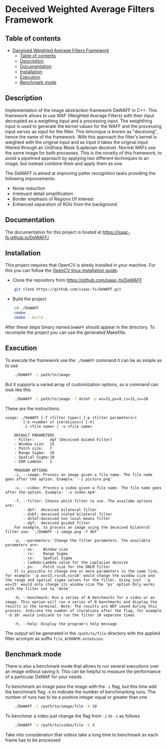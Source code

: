 # Deceived Weighted Average Filters Framework

## Table of contents
- [Deceived Weighted Average Filters Framework](#deceived-weighted-average-filters-framework)
  - [Table of contents](#table-of-contents)
  - [Description](#description)
  - [Documentation](#documentation)
  - [Installation](#installation)
  - [Execution](#execution)
  - [Benchmark mode](#benchmark-mode)

## Description
Implementation of the image abstraction framework DeWAFF in C++. This framework allows to use WAF (Weighted Average Filters) with their input decoupled as a weigthing input and a processing input. The weighthing input is used to generate the kernel values for the WAFF and  the processing input serves as input for the filter. This tehcnique is known as "deceiving", hence the name of the framework. With this approach the filter's kernel is weighted with the original input and as input it takes the original input filtered through an UnSharp Mask (Laplacian deceive). Normal WAFs use the same image for both processes. This is the novelty of this framework, to avoid a pipelined approach by applying two different techniques to an image, but instead combine them and apply them as one.

The DeWAFF is aimed at improving patter recognition tasks providing the following improvements:
- Noise reduction
- Irrelevant detail simplification
- Border emphasis of Regions Of Interest
- Enhanced separation of ROIs from the background

## Documentation
The documentation for this project is hosted at https://isaac-fs.github.io/DeWAFF/

## Installation

This project requires that OpenCV is alredy installed in your machine. For this you can follow the [OpenCV linux installation guide](https://docs.opencv.org/4.x/d7/d9f/tutorial_linux_install.html).

- Clone the repository from https://github.com/isaac-fs/DeWAFF

```bash
    git clone https://github.com/isaac-fs/DeWAFF.git
```

- Build the project

```bash
    cd ./DeWAFF
    cmake .
    cmake --build .
```
After these steps binary named `DeWAFF` should appear in the directory. To recompile the project you can use the generated Makefille.

## Execution
To execute the framework use the `./DeWAFF` command it can be as simple as to use
```bash
    ./DeWAFF -i path/to/image
```
But it supports a varied array of customization options, so a command can look like this
```bash
    ./DeWAFF -i path/to/image -f dnlmf -p ws=31,ps=9,rs=15,ss=10
```

These are the instructions:
```terminal
usage: ./DeWAFF [-f <filter type>] [-p <filter parameters>]
		[-b <number of iterations>] [-h]
		-i <file name> | -v <file name>

	DEFAULT PARAMETERS
	- Filter:       dgf (Deceived Guided Filter)
	- Window size:  15
	- Patch size:   7
	- Range Sigma:  10
	- Spatial Sigma:10
	- USM Lambda:   2

	PROGRAM OPTIONS
	-i, --image: Process an image given a file name. The file name goes after the option. Example: '-i picture.png'

	-v, --video: Process a video given a file name. The file name goes after the option. Example: '-v video.mp4'

	-f, --filter: Choose which filter to use. The availabe options are:
		- dbf:  deceived bilateral filter
		- dsbf: deceived scaled bilateral filter
		- dnlmf:deceived non local means filter
		- dgf:  deceived guided filter
	For example, to process an image using the deceived bilateral filter use: './DeWAFF -i image.png -f dbf'

	-p, --parameters: Change the filter parameters. The available parameters are:
		- ws:    Window size
		- rs:    Range Sigma
		- ss:    Spatial Sigma
		- lambda:Lambda value for the Laplacian deceive
		- ps:    Patch size for the DNLM filter
	It is possible to change one or more parameters in the same line, for example '-p ws=15,rs=10,ss=10' would change the window size and the range and spatial sigma values for the filter. Using just '-p ws=15' would only change its window size The 'ps' option Only works with the filter set to 'dnlm'

	-b, --benchmark: Run a series of N benchmarks for a video or an image. This option will run a series of N benchmarks and display the results in the terminal. Note: The results are NOT saved during this process. Indicate the number of iterations after the flag, for example '-b 10' would indicate to run the filter 10 separate times

	-h, --help: Display the program's help message
```

The output wil be generated in the `/path/to/file` directory with the applied filter acronym as suffix `file_ACRONYM.extension`.

## Benchmark mode

There is also a benchmark mode that allows to run several executions over an image without saving it. This can be helpful to measure the performance of a particular DeWAF for your needs.

To benchmark an image pass the image with the `-i` flag, but this time add the benchmark flag `-b` to indicate the number of benchmarking runs. The number of runs has to be a positive integer equal or greater than one
```bash
    ./DeWAFF -i /path/to/image/file -b 10
```
To benchmar a video just change the flag from `-i` to `-v` as follows
```bash
    ./DeWAFF -v /path/to/video/file -b 3
```
Take into consideration that videos take a long time to benchmark as each frame has to be processed
